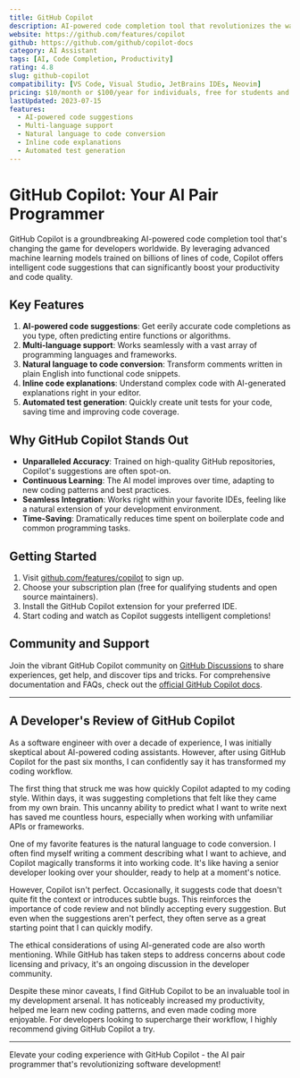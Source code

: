 ```yaml
---
title: GitHub Copilot
description: AI-powered code completion tool that revolutionizes the way developers write code
website: https://github.com/features/copilot
github: https://github.com/github/copilot-docs
category: AI Assistant
tags: [AI, Code Completion, Productivity]
rating: 4.8
slug: github-copilot
compatibility: [VS Code, Visual Studio, JetBrains IDEs, Neovim]
pricing: $10/month or $100/year for individuals, free for students and open source maintainers
lastUpdated: 2023-07-15
features:
  - AI-powered code suggestions
  - Multi-language support
  - Natural language to code conversion
  - Inline code explanations
  - Automated test generation
---
```


# GitHub Copilot: Your AI Pair Programmer

GitHub Copilot is a groundbreaking AI-powered code completion tool that's changing the game for developers worldwide. By leveraging advanced machine learning models trained on billions of lines of code, Copilot offers intelligent code suggestions that can significantly boost your productivity and code quality.

## Key Features

1. **AI-powered code suggestions**: Get eerily accurate code completions as you type, often predicting entire functions or algorithms.
2. **Multi-language support**: Works seamlessly with a vast array of programming languages and frameworks.
3. **Natural language to code conversion**: Transform comments written in plain English into functional code snippets.
4. **Inline code explanations**: Understand complex code with AI-generated explanations right in your editor.
5. **Automated test generation**: Quickly create unit tests for your code, saving time and improving code coverage.

## Why GitHub Copilot Stands Out

- **Unparalleled Accuracy**: Trained on high-quality GitHub repositories, Copilot's suggestions are often spot-on.
- **Continuous Learning**: The AI model improves over time, adapting to new coding patterns and best practices.
- **Seamless Integration**: Works right within your favorite IDEs, feeling like a natural extension of your development environment.
- **Time-Saving**: Dramatically reduces time spent on boilerplate code and common programming tasks.

## Getting Started

1. Visit [github.com/features/copilot](https://github.com/features/copilot) to sign up.
2. Choose your subscription plan (free for qualifying students and open source maintainers).
3. Install the GitHub Copilot extension for your preferred IDE.
4. Start coding and watch as Copilot suggests intelligent completions!

## Community and Support

Join the vibrant GitHub Copilot community on [GitHub Discussions](https://github.com/github/copilot-docs/discussions) to share experiences, get help, and discover tips and tricks. For comprehensive documentation and FAQs, check out the [official GitHub Copilot docs](https://docs.github.com/en/copilot).

---

## A Developer's Review of GitHub Copilot

As a software engineer with over a decade of experience, I was initially skeptical about AI-powered coding assistants. However, after using GitHub Copilot for the past six months, I can confidently say it has transformed my coding workflow.

The first thing that struck me was how quickly Copilot adapted to my coding style. Within days, it was suggesting completions that felt like they came from my own brain. This uncanny ability to predict what I want to write next has saved me countless hours, especially when working with unfamiliar APIs or frameworks.

One of my favorite features is the natural language to code conversion. I often find myself writing a comment describing what I want to achieve, and Copilot magically transforms it into working code. It's like having a senior developer looking over your shoulder, ready to help at a moment's notice.

However, Copilot isn't perfect. Occasionally, it suggests code that doesn't quite fit the context or introduces subtle bugs. This reinforces the importance of code review and not blindly accepting every suggestion. But even when the suggestions aren't perfect, they often serve as a great starting point that I can quickly modify.

The ethical considerations of using AI-generated code are also worth mentioning. While GitHub has taken steps to address concerns about code licensing and privacy, it's an ongoing discussion in the developer community.

Despite these minor caveats, I find GitHub Copilot to be an invaluable tool in my development arsenal. It has noticeably increased my productivity, helped me learn new coding patterns, and even made coding more enjoyable. For developers looking to supercharge their workflow, I highly recommend giving GitHub Copilot a try.

---

Elevate your coding experience with GitHub Copilot - the AI pair programmer that's revolutionizing software development!
